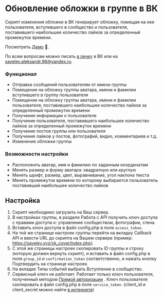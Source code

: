 # Обновление обложки в группе в ВК

Скрипт изменения обложки в ВК генерирует обложку, помещая на нее пользователя, вступившего в сообщество и пользователя, поставившего наибольшее количество лайков за определенный промежуток времени.

Посмотреть [Демо](https://vk.com/vkgroupcover) :eyes:.

По всем вопросам можно писать [в личку](https://vk.com/im?sel=92682082) в ВК или на <savelev.aleksandr.96@yandex.ru>.

### Функционал
- Отправка сообщений пользователям от имени группы
- Помещение на обложку группы аватара, имени и фамилии вступившего в группу пользователя
- Помещение на обложку группы аватара, имени и фамилии пользователя, поставившего наибольшее количество лайков за определенный промежуток времени
- Получение информации о пользователе
- Получение пользователя, поставившего наибольшее количество лайков за определенный промежуток времени
- Получение постов группы или пользователя
- Получение лайков у постов, фотографий, видео, комментариев и т.д.
- Изменение обложки группы

### Возможности настройки
- Расположить аватар, имя и фамилию по заданным координатам
- Менять размер и форму аватара: квадратную или круглую
- Менять шрифт, размер, цвет, выравнивание, угол наклона текста
- Менять промежуток времени по которому выбирается пользователь поставивший наибольшее количество лайков

## Настройка
1. Скрипт необходимо загрузить на Ваш сервер.
2. В настройках группы, в разделе Работа с API получить ключ доступа с правами доступа к: управление сообществом, фотографии, стена.
3. Вставить ключ доступа в файл config.php в поле `access_token`.
4. На той же странице настроек группы перейти на вкладку Callback API и ввести URL до скрипта на Вашем сервере (пример: https://savelev.xyz/vk_cover/index.php).
5. С этой же страницы настроек скопировать ID группы и строку (которую должен вернуть скрипт), и вставить в файл config.php в поля `group_id` и `confirmation_token` соответственно, и нажать кнопку Подтвердить на странице настроек.
6. На вкладке Типы событий выбрать Вступление в сообщество.
7. Сервисный ключ не работает. Работает только ключ пользователя, полученный методом [Прямой авторизации](https://vk.com/dev/auth_direct) . Ключ пользователя скопировать в файл config.php в поле `service_token`. (client_id и client_secret можно найти [в интернете](https://sohabr.net/habr/post/233439/))
